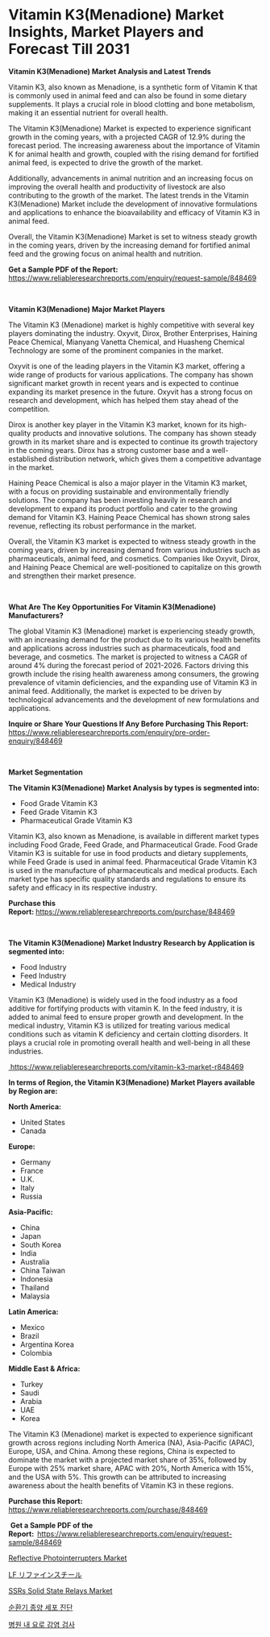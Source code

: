 <p><h1>Vitamin K3(Menadione) Market Insights, Market Players and Forecast Till 2031</h1></p><p><strong>Vitamin K3(Menadione) Market Analysis and Latest Trends</strong></p>
<p><p>Vitamin K3, also known as Menadione, is a synthetic form of Vitamin K that is commonly used in animal feed and can also be found in some dietary supplements. It plays a crucial role in blood clotting and bone metabolism, making it an essential nutrient for overall health.</p><p>The Vitamin K3(Menadione) Market is expected to experience significant growth in the coming years, with a projected CAGR of 12.9% during the forecast period. The increasing awareness about the importance of Vitamin K for animal health and growth, coupled with the rising demand for fortified animal feed, is expected to drive the growth of the market.</p><p>Additionally, advancements in animal nutrition and an increasing focus on improving the overall health and productivity of livestock are also contributing to the growth of the market. The latest trends in the Vitamin K3(Menadione) Market include the development of innovative formulations and applications to enhance the bioavailability and efficacy of Vitamin K3 in animal feed.</p><p>Overall, the Vitamin K3(Menadione) Market is set to witness steady growth in the coming years, driven by the increasing demand for fortified animal feed and the growing focus on animal health and nutrition.</p></p>
<p><strong>Get a Sample PDF of the Report:&nbsp;</strong> <a href="https://www.reliableresearchreports.com/enquiry/request-sample/848469">https://www.reliableresearchreports.com/enquiry/request-sample/848469</a></p>
<p>&nbsp;</p>
<p><strong>Vitamin K3(Menadione) Major Market Players</strong></p>
<p><p>The Vitamin K3 (Menadione) market is highly competitive with several key players dominating the industry. Oxyvit, Dirox, Brother Enterprises, Haining Peace Chemical, Mianyang Vanetta Chemical, and Huasheng Chemical Technology are some of the prominent companies in the market.</p><p>Oxyvit is one of the leading players in the Vitamin K3 market, offering a wide range of products for various applications. The company has shown significant market growth in recent years and is expected to continue expanding its market presence in the future. Oxyvit has a strong focus on research and development, which has helped them stay ahead of the competition.</p><p>Dirox is another key player in the Vitamin K3 market, known for its high-quality products and innovative solutions. The company has shown steady growth in its market share and is expected to continue its growth trajectory in the coming years. Dirox has a strong customer base and a well-established distribution network, which gives them a competitive advantage in the market.</p><p>Haining Peace Chemical is also a major player in the Vitamin K3 market, with a focus on providing sustainable and environmentally friendly solutions. The company has been investing heavily in research and development to expand its product portfolio and cater to the growing demand for Vitamin K3. Haining Peace Chemical has shown strong sales revenue, reflecting its robust performance in the market.</p><p>Overall, the Vitamin K3 market is expected to witness steady growth in the coming years, driven by increasing demand from various industries such as pharmaceuticals, animal feed, and cosmetics. Companies like Oxyvit, Dirox, and Haining Peace Chemical are well-positioned to capitalize on this growth and strengthen their market presence.</p></p>
<p>&nbsp;</p>
<p><strong>What Are The Key Opportunities For Vitamin K3(Menadione) Manufacturers?</strong></p>
<p><p>The global Vitamin K3 (Menadione) market is experiencing steady growth, with an increasing demand for the product due to its various health benefits and applications across industries such as pharmaceuticals, food and beverage, and cosmetics. The market is projected to witness a CAGR of around 4% during the forecast period of 2021-2026. Factors driving this growth include the rising health awareness among consumers, the growing prevalence of vitamin deficiencies, and the expanding use of Vitamin K3 in animal feed. Additionally, the market is expected to be driven by technological advancements and the development of new formulations and applications.</p></p>
<p><strong>Inquire or Share Your Questions If Any Before Purchasing This Report:</strong> <a href="https://www.reliableresearchreports.com/enquiry/pre-order-enquiry/848469">https://www.reliableresearchreports.com/enquiry/pre-order-enquiry/848469</a></p>
<p>&nbsp;</p>
<p><strong>Market Segmentation</strong></p>
<p><strong>The Vitamin K3(Menadione) Market Analysis by types is segmented into:</strong></p>
<p><ul><li>Food Grade Vitamin K3</li><li>Feed Grade Vitamin K3</li><li>Pharmaceutical Grade Vitamin K3</li></ul></p>
<p><p>Vitamin K3, also known as Menadione, is available in different market types including Food Grade, Feed Grade, and Pharmaceutical Grade. Food Grade Vitamin K3 is suitable for use in food products and dietary supplements, while Feed Grade is used in animal feed. Pharmaceutical Grade Vitamin K3 is used in the manufacture of pharmaceuticals and medical products. Each market type has specific quality standards and regulations to ensure its safety and efficacy in its respective industry.</p></p>
<p><strong>Purchase this Report:&nbsp;</strong><a href="https://www.reliableresearchreports.com/purchase/848469">https://www.reliableresearchreports.com/purchase/848469</a></p>
<p>&nbsp;</p>
<p><strong>The Vitamin K3(Menadione) Market Industry Research by Application is segmented into:</strong></p>
<p><ul><li>Food Industry</li><li>Feed Industry</li><li>Medical Industry</li></ul></p>
<p><p>Vitamin K3 (Menadione) is widely used in the food industry as a food additive for fortifying products with vitamin K. In the feed industry, it is added to animal feed to ensure proper growth and development. In the medical industry, Vitamin K3 is utilized for treating various medical conditions such as vitamin K deficiency and certain clotting disorders. It plays a crucial role in promoting overall health and well-being in all these industries.</p></p>
<p><a href="https://www.reliableresearchreports.com/vitamin-k3-market-r848469">&nbsp;https://www.reliableresearchreports.com/vitamin-k3-market-r848469</a></p>
<p><strong>In terms of Region, the Vitamin K3(Menadione) Market Players available by Region are:</strong></p>
<p>
    <p> <strong> North America: </strong>
        <ul>
            <li>United States</li>
            <li>Canada</li>
        </ul>
        </p> 
    <p> <strong> Europe: </strong>
        <ul>
            <li>Germany</li>
            <li>France</li>
            <li>U.K.</li>
            <li>Italy</li>
            <li>Russia</li>
        </ul>
        </p> 
    <p> <strong> Asia-Pacific: </strong>
        <ul>
            <li>China</li>
            <li>Japan</li>
            <li>South Korea</li>
            <li>India</li>
            <li>Australia</li>
            <li>China Taiwan</li>
            <li>Indonesia</li>
            <li>Thailand</li>
            <li>Malaysia</li>
        </ul>
        </p> 
    <p> <strong> Latin America: </strong>
        <ul>
            <li>Mexico</li>
            <li>Brazil</li>
            <li>Argentina Korea</li>
            <li>Colombia</li>
        </ul>
        </p> 
    <p> <strong> Middle East & Africa: </strong>
        <ul>
            <li>Turkey</li>
            <li>Saudi</li>
            <li>Arabia</li>
            <li>UAE</li>
            <li>Korea</li>
        </ul>
    </p>
    </p>
<p><p>The Vitamin K3 (Menadione) market is expected to experience significant growth across regions including North America (NA), Asia-Pacific (APAC), Europe, USA, and China. Among these regions, China is expected to dominate the market with a projected market share of 35%, followed by Europe with 25% market share, APAC with 20%, North America with 15%, and the USA with 5%. This growth can be attributed to increasing awareness about the health benefits of Vitamin K3 in these regions.</p></p>
<p><strong>Purchase this Report: </strong><a href="https://www.reliableresearchreports.com/purchase/848469">https://www.reliableresearchreports.com/purchase/848469</a></p>
<p>&nbsp;<strong>Get a Sample PDF of the Report:&nbsp;&nbsp;</strong><a href="https://www.reliableresearchreports.com/enquiry/request-sample/848469">https://www.reliableresearchreports.com/enquiry/request-sample/848469</a></p>
<p><strong></strong></p>
<p><p><a href="https://issuu.com/reportprime-2/docs/reflective-photointerrupters-market-size-2030.pptx">Reflective Photointerrupters Market</a></p><p><a href="https://github.com/Alenaieme/Market-Research-Report-List-1/blob/main/4725772110050.md">LF リファインスチール</a></p><p><a href="https://issuu.com/reportprime-2/docs/ssrs-solid-state-relays-market-size_2aaae2791129be">SSRs Solid State Relays Market</a></p><p><a href="https://medium.com/@kenyonjohns/%EC%88%9C%ED%99%98%EC%A2%85%EC%96%91%EC%84%B8%ED%8F%AC-%EC%A7%84%EB%8B%A8-%EC%8B%9C%EC%9E%A5-%EC%A0%84%EB%A7%9D-%EC%82%B0%EC%97%85-%EA%B0%9C%EC%9A%94-%EB%B0%8F-%EC%98%88%EC%B8%A1-2024%EB%85%84%EB%B6%80%ED%84%B0-2031%EB%85%84%EA%B9%8C%EC%A7%80-217c532da226">순환기 종양 세포 진단</a></p><p><a href="https://medium.com/@dandier2003/%EB%B3%91%EC%9B%90%ED%9A%8D%EB%93%9D-%EC%9A%94%EB%A1%9C-%EA%B0%90%EC%97%BC-%EA%B2%80%EC%82%AC-%EC%8B%9C%EC%9E%A5-%EA%B7%9C%EB%AA%A8-%EB%B0%8F-%EC%8B%9C%EC%9E%A5-%EB%8F%99%ED%96%A5-%EC%99%84%EC%A0%84%ED%95%9C-%EC%82%B0%EC%97%85-%EA%B0%9C%EC%9A%94-2024-2031-52a9aa34c091">병원 내 요로 감염 검사</a></p></p>